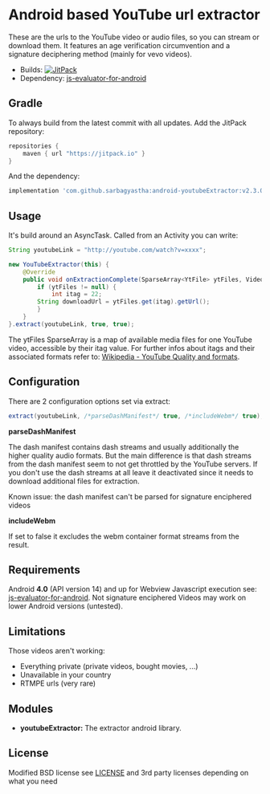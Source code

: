 Android based YouTube url extractor
=======================================================

These are the urls to the YouTube video or audio files, so you can stream or download them.
It features an age verification circumvention and a signature deciphering method (mainly for vevo videos).

* Builds: [![JitPack](https://jitpack.io/v/sarbagyastha/android-youtubeExtractor.svg)](https://jitpack.io/#sarbagyastha/android-youtubeExtractor)
* Dependency: [js-evaluator-for-android](https://github.com/evgenyneu/js-evaluator-for-android)

## Gradle

To always build from the latest commit with all updates. Add the JitPack repository:

```Groovy
repositories {
    maven { url "https://jitpack.io" }
}
```

And the dependency:

```Groovy	
implementation 'com.github.sarbagyastha:android-youtubeExtractor:v2.3.0'
```

## Usage

It's build around an AsyncTask. Called from an Activity you can write:

```java	
String youtubeLink = "http://youtube.com/watch?v=xxxx";

new YouTubeExtractor(this) {
    @Override
    public void onExtractionComplete(SparseArray<YtFile> ytFiles, VideoMeta vMeta) {
        if (ytFiles != null) {
            int itag = 22;
	    String downloadUrl = ytFiles.get(itag).getUrl();
        }
    }
}.extract(youtubeLink, true, true);
```

The ytFiles SparseArray is a map of available media files for one YouTube video, accessible by their itag 
value. For further infos about itags and their associated formats refer to: [Wikipedia - YouTube Quality and formats](https://en.wikipedia.org/w/index.php?title=YouTube&oldid=800910021#Quality_and_formats).

## Configuration
    
There are 2 configuration options set via extract:
    
```java
extract(youtubeLink, /*parseDashManifest*/ true, /*includeWebm*/ true);
```

**parseDashManifest**

The dash manifest contains dash streams and usually additionally the higher quality audio formats.
But the main difference is that dash streams from the dash manifest seem to not get throttled by the YouTube servers.
If you don't use the dash streams at all leave it deactivated since it needs to download additional files for extraction.

Known issue: the dash manifest can't be parsed for signature enciphered videos


**includeWebm**

If set to false it excludes the webm container format streams from the result.

## Requirements

Android **4.0** (API version 14) and up for Webview Javascript execution see: [js-evaluator-for-android](https://github.com/evgenyneu/js-evaluator-for-android).
Not signature enciphered Videos may work on lower Android versions (untested).

## Limitations

Those videos aren't working:

* Everything private (private videos, bought movies, ...)
* Unavailable in your country
* RTMPE urls (very rare)


## Modules

* **youtubeExtractor:** The extractor android library.

## License

Modified BSD license see [LICENSE](LICENSE) and 3rd party licenses depending on what you need
